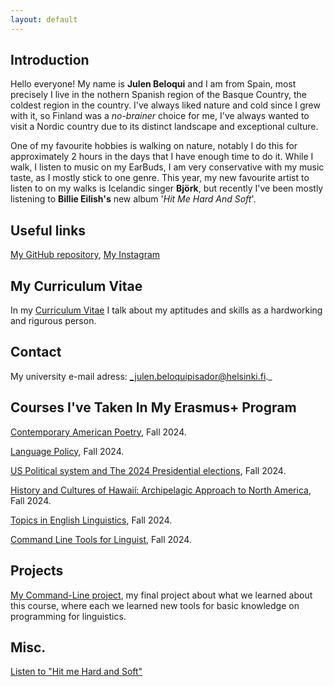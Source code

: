 ```yaml
---
layout: default
---
```


## Introduction

Hello everyone! My name is **Julen Beloqui** and I am from Spain, most precisely I live in the nothern Spanish region of the Basque Country, the coldest region in the country. I've always liked nature and cold since I grew with it, so Finland was a _no-brainer_ choice for me, I've always wanted to visit a Nordic country due to its distinct landscape and exceptional culture.

One of my favourite hobbies is walking on nature, notably I do this for approximately 2 hours in the days that I have enough time to do it. While I walk, I listen to music on my EarBuds, I am very conservative with my music taste, as I mostly stick to one genre. This year, my new favourite artist to listen to on my walks is Icelandic singer **Björk**, but recently I've been mostly listening to **Billie Eilish's** new album '_Hit Me Hard And Soft_'. 

## Useful links

[My GitHub repository](https://github.com/jbeloquii/jbeloquii.github.io), [My Instagram](https://www.instagram.com/julenbelokii/)

## My Curriculum Vitae

In my [Curriculum Vitae](https://www.overleaf.com/read/nnrspmtcddkn#df1647) I talk about my aptitudes and skills as a hardworking and rigurous person.  

## Contact

My university e-mail adress: _julen.beloquipisador@helsinki.fi._ 

## Courses I've Taken In My Erasmus+ Program

[Contemporary American Poetry](https://studies.helsinki.fi/courses/course-implementation/hy-opt-cur-2425-facfa63f-f3b3-4639-a920-e27f3828fe3c), Fall 2024.

[Language Policy](https://courses.helsinki.fi/feline-avoidance), Fall 2024.

[US Political system and The 2024 Presidential elections](https://studies.helsinki.fi/courses/course-implementation/hy-opt-cur-2425-98bb0158-d660-494c-8ba8-23cf0f09b0b6), Fall 2024.

[History and Cultures of Hawaií: Archipelagic Approach to North America](https://studies.helsinki.fi/courses/course-implementation/hy-opt-cur-2425-58ce9524-984e-4179-8953-aba753f01e4b), Fall 2024.

[Topics in English Linguistics](https://studies.helsinki.fi/courses/course-implementation/hy-opt-cur-2425-198da897-e3f2-4283-8d12-13033a6e4a0a), Fall 2024.

[Command Line Tools for Linguist](https://studies.helsinki.fi/kurssit/toteutus/hy-opt-cur-2324-261401a1-c550-4436-91b9-7edf4a1a3b57/KIK-LG221), Fall 2024.

## Projects

[My Command-Line project](https://jbeloquii.github.io/cmdline_course.html), my final project about what we learned about this course, where each we learned new tools for basic knowledge on programming for linguistics. 

## Misc. 

[Listen to "Hit me Hard and Soft"](https://open.spotify.com/intl-es/album/7aJuG4TFXa2hmE4z1yxc3n?si=8yz_MfVbQ9isEQIeSj2bbg) 
